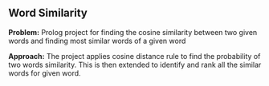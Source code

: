 
##
## Word Similarity
**Problem:** Prolog project for finding the cosine similarity between two given words and finding most similar words of a given word

**Approach:**
  The project applies cosine distance rule to find the probability of two words similarity. This is then extended to identify and rank all the similar words for given word.
  
